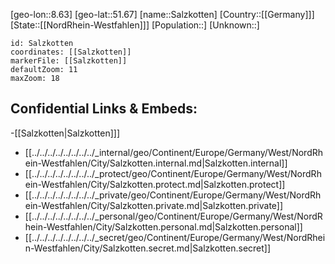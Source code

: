 ﻿---
location: [51.67,8.63]
mapzoom: [7,12] 
mapmarker: city 
type: City
tags:
- geo/City


SpocWebEntityId: 33900
isDeleted: false
confidential: public

---
[geo-lon::8.63]
[geo-lat::51.67]
[name::Salzkotten]
[Country::[[Germany]]]
[State::[[NordRhein-Westfahlen]]]
[Population::]
[Unknown::]


```leaflet
id: Salzkotten
coordinates: [[Salzkotten]]
markerFile: [[Salzkotten]]
defaultZoom: 11 
maxZoom: 18
```


## Confidential Links & Embeds: 
-[[Salzkotten|Salzkotten]]] 
- [[../../../../../../../../_internal/geo/Continent/Europe/Germany/West/NordRhein-Westfahlen/City/Salzkotten.internal.md|Salzkotten.internal]] 
- [[../../../../../../../../_protect/geo/Continent/Europe/Germany/West/NordRhein-Westfahlen/City/Salzkotten.protect.md|Salzkotten.protect]] 
- [[../../../../../../../../_private/geo/Continent/Europe/Germany/West/NordRhein-Westfahlen/City/Salzkotten.private.md|Salzkotten.private]] 
- [[../../../../../../../../_personal/geo/Continent/Europe/Germany/West/NordRhein-Westfahlen/City/Salzkotten.personal.md|Salzkotten.personal]] 
- [[../../../../../../../../_secret/geo/Continent/Europe/Germany/West/NordRhein-Westfahlen/City/Salzkotten.secret.md|Salzkotten.secret]] 
